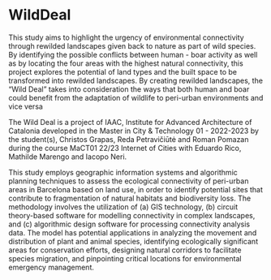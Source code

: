 # WildDeal
This study aims to highlight the  urgency of environmental connectivity  through rewilded landscapes given  back to nature as part of wild species.
By identifying the possible conflicts between human - boar activity as well as by locating the four areas with the highest natural connectivity, this project explores the potential of land types and the built space to be transformed into rewilded landscapes. By creating rewilded landscapes, the “Wild Deal” takes into consideration the ways that both human and boar could benefit from the adaptation of wildlife to peri-urban environments and vice versa

The Wild Deal is a project of IAAC, Institute for Advanced Architecture of Catalonia developed in the Master in City & Technology 01 - 2022-2023 by the student(s), Christos Grapas,  Reda Petravičiūtė and Roman Pomazan during the course MaCT01 22/23 Internet of Cities with Eduardo Rico, Mathilde Marengo and Iacopo Neri.



This study employs geographic information systems and algorithmic planning techniques to assess the ecological connectivity of peri-urban areas in Barcelona based on land use, in order to identify potential sites that contribute to fragmentation of natural habitats and biodiversity loss. The methodology involves the utilization of (a) GIS technology, (b) circuit theory-based software for modelling connectivity in complex landscapes, and (c) algorithmic design software for processing connectivity analysis data. The model has potential applications in analyzing the movement and distribution of plant and animal species, identifying ecologically significant areas for conservation efforts, designing natural corridors to facilitate species migration, and pinpointing critical locations for environmental emergency management.
